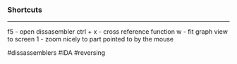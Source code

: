### Shortcuts
----
f5 - open dissasembler
ctrl + x - cross reference function
w - fit graph view to screen
1 - zoom nicely to part pointed to by the mouse


#dissassemblers #IDA #reversing